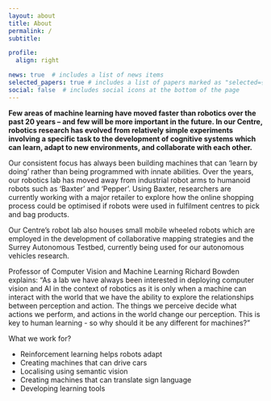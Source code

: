 ```yaml
---
layout: about
title: About
permalink: /
subtitle:

profile:
  align: right   

news: true  # includes a list of news items
selected_papers: true # includes a list of papers marked as "selected={true}"
social: false  # includes social icons at the bottom of the page
---
```


**Few areas of machine learning have moved faster than robotics over the past 20 years – and few will be more important in the future. In our Centre, robotics research has evolved from relatively simple experiments involving a specific task to the development of cognitive systems which can learn, adapt to new environments, and collaborate with each other.**

Our consistent focus has always been building machines that can ‘learn by doing’ rather than being programmed with innate abilities. Over the years, our robotics lab has moved away from industrial robot arms to humanoid robots such as ‘Baxter’ and ‘Pepper’. Using Baxter, researchers are currently working with a major retailer to explore how the online shopping process could be optimised if robots were used in fulfilment centres to pick and bag products.

Our Centre’s robot lab also houses small mobile wheeled robots which are employed in the development of collaborative mapping strategies and the Surrey Autonomous Testbed, currently being used for our autonomous vehicles research. 

Professor of Computer Vision and Machine Learning Richard Bowden explains: “As a lab we have always been interested in deploying computer vision and AI in the context of robotics as it is only when a machine can interact with the world that we have the ability to explore the relationships between perception and action. The things we perceive decide what actions we perform, and actions in the world change our perception. This is key to human learning - so why should it be any different for machines?”

What we work for?
- Reinforcement learning helps robots adapt
- Creating machines that can drive cars
- Localising using semantic vision
- Creating machines that can translate sign language
- Developing learning tools